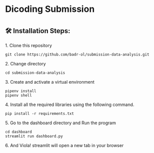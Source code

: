 <h1>Dicoding Submission<h1>

<h2>🛠️ Installation Steps:</h2>

<p>1. Clone this repository</p>

```
git clone https://github.com/badr-ol/submission-data-analysis.git
```
<p>2. Change directory</p>

```
cd submission-data-analysis
```
<p>3. Create and activate a virtual environment</p>

```
pipenv install
pipenv shell
```
<p>4. Install all the required libraries using the following command.</p>

```
pip install -r requirements.txt
```
<p>5. Go to the dashboard directory and Run the program</p>

```
cd dashboard
streamlit run dashboard.py
```
<p>6. And Viola! streamlit will open a new tab in your browser</p>

